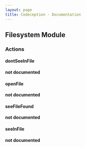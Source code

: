 ```yaml
---
layout: page
title: Codeception - Documentation
---
```


## Filesystem Module

### Actions


#### dontSeeInFile

__not documented__


#### openFile

__not documented__


#### seeFileFound

__not documented__


#### seeInFile

__not documented__
